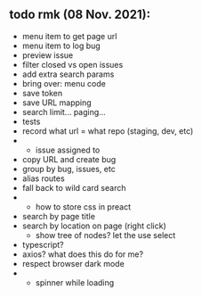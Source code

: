 ## todo rmk (08 Nov. 2021):

- menu item to get page url
- menu item to log bug
- preview issue
- filter closed vs open issues
- add extra search params
- bring over: menu code
- save token
- save URL mapping
- search limit... paging...
- tests
- record what url = what repo (staging, dev, etc)
-
    * issue assigned to
- copy URL and create bug
- group by bug, issues, etc
- alias routes
- fall back to wild card search
-
    * how to store css in preact
- search by page title
- search by location on page (right click)
    - show tree of nodes? let the use select
- typescript?
- axios? what does this do for me?
- respect browser dark mode
-
    * spinner while loading
